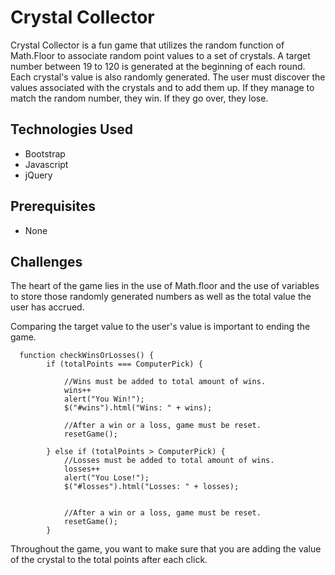 # Crystal Collector

Crystal Collector is a fun game that utilizes the random function of Math.Floor to associate random point values to a set of crystals. A target number between 19 to 120 is generated at the beginning of each round. Each crystal's value is also randomly generated. The user must discover the values associated with the crystals and to add them up. If they manage to match the random number, they win. If they go over, they lose.

## Technologies Used
* Bootstrap
* Javascript
* jQuery

## Prerequisites
* None

## Challenges 
The heart of the game lies in the use of Math.floor and the use of variables to store those randomly generated numbers as well as the total value the user has accrued. 

Comparing the target value to the user's value is important to ending the game. 

```
  function checkWinsOrLosses() {
        if (totalPoints === ComputerPick) {

            //Wins must be added to total amount of wins.
            wins++
            alert("You Win!");
            $("#wins").html("Wins: " + wins);

            //After a win or a loss, game must be reset.
            resetGame();

        } else if (totalPoints > ComputerPick) {
            //Losses must be added to total amount of wins.
            losses++
            alert("You Lose!");
            $("#losses").html("Losses: " + losses);


            //After a win or a loss, game must be reset.
            resetGame();
        }
```

Throughout the game, you want to make sure that you are adding the value of the crystal to the total points after each click.
